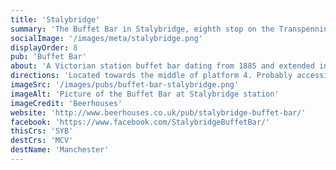 ```yaml
---
title: 'Stalybridge'
summary: 'The Buffet Bar in Stalybridge, eighth stop on the Transpennine Real Ale Trail'
socialImage: '/images/meta/stalybridge.png'
displayOrder: 8
pub: 'Buffet Bar'
about: 'A Victorian station buffet bar dating from 1885 and extended into the 1st class ladies waiting room.'
directions: 'Located towards the middle of platform 4. Probably accessible from the platform, otherwise turn immediately left after leaving the station and walk back along the side of the station building to find the bar.'
imageSrc: '/images/pubs/buffet-bar-stalybridge.png'
imageAlt: 'Picture of the Buffet Bar at Stalybridge station'
imageCredit: 'Beerhouses'
website: 'http://www.beerhouses.co.uk/pub/stalybridge-buffet-bar/'
facebook: 'https://www.facebook.com/StalybridgeBuffetBar/'
thisCrs: 'SYB'
destCrs: 'MCV'
destName: 'Manchester'
---
```

